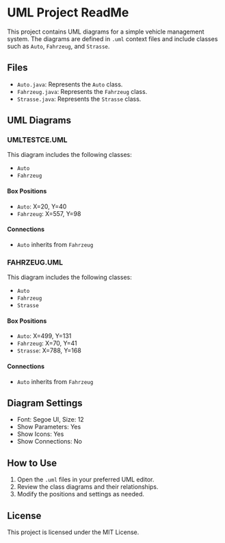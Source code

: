 # UML Project ReadMe

This project contains UML diagrams for a simple vehicle management system. The diagrams are defined in `.uml` context files and include classes such as `Auto`, `Fahrzeug`, and `Strasse`.

## Files

- `Auto.java`: Represents the `Auto` class.
- `Fahrzeug.java`: Represents the `Fahrzeug` class.
- `Strasse.java`: Represents the `Strasse` class.

## UML Diagrams

### UMLTESTCE.UML

This diagram includes the following classes:
- `Auto`
- `Fahrzeug`

#### Box Positions
- `Auto`: X=20, Y=40
- `Fahrzeug`: X=557, Y=98

#### Connections
- `Auto` inherits from `Fahrzeug`

### FAHRZEUG.UML

This diagram includes the following classes:
- `Auto`
- `Fahrzeug`
- `Strasse`

#### Box Positions
- `Auto`: X=499, Y=131
- `Fahrzeug`: X=70, Y=41
- `Strasse`: X=788, Y=168

#### Connections
- `Auto` inherits from `Fahrzeug`

## Diagram Settings

- Font: Segoe UI, Size: 12
- Show Parameters: Yes
- Show Icons: Yes
- Show Connections: No

## How to Use

1. Open the `.uml` files in your preferred UML editor.
2. Review the class diagrams and their relationships.
3. Modify the positions and settings as needed.

## License

This project is licensed under the MIT License.
